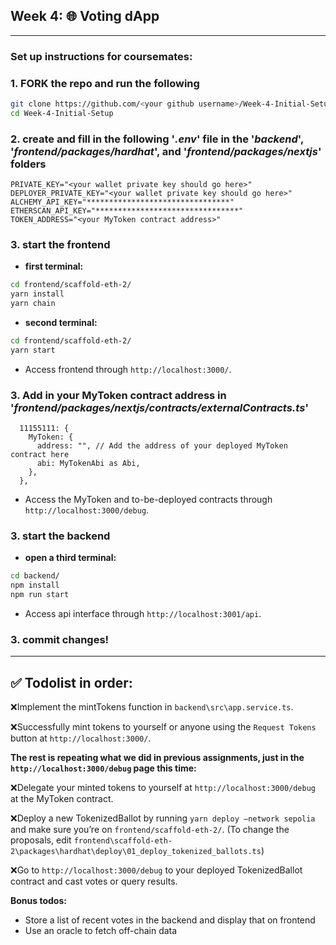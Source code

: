## Week 4: 🌐 Voting dApp

---

### Set up instructions for coursemates:
### 1. FORK the repo and run the following
```sh
git clone https://github.com/<your github username>/Week-4-Initial-Setup.git
cd Week-4-Initial-Setup
```
### 2. create and fill in the following '*.env*' file in the '*backend*', '*frontend/packages/hardhat*', and '*frontend/packages/nextjs*' folders
```env
PRIVATE_KEY="<your wallet private key should go here>"
DEPLOYER_PRIVATE_KEY="<your wallet private key should go here>"
ALCHEMY_API_KEY="********************************"
ETHERSCAN_API_KEY="********************************"
TOKEN_ADDRESS="<your MyToken contract address>"
```
### 3. start the frontend

* **first terminal:**
```sh
cd frontend/scaffold-eth-2/
yarn install
yarn chain
```

* **second terminal:**
```sh
cd frontend/scaffold-eth-2/
yarn start
```
* Access frontend through `http://localhost:3000/`.

### 3. Add in your MyToken contract address in '*frontend/packages/nextjs/contracts/externalContracts.ts*'
```solidity
  11155111: {
    MyToken: {
      address: "", // Add the address of your deployed MyToken contract here
      abi: MyTokenAbi as Abi,
    },
  },
```

* Access the MyToken and to-be-deployed contracts through `http://localhost:3000/debug`.

### 3. start the backend
* **open a third terminal:**
```sh
cd backend/
npm install
npm run start
```
* Access api interface through `http://localhost:3001/api`.

### 3. commit changes!

---

## ✅ Todolist in order:
❌Implement the mintTokens function in `backend\src\app.service.ts`.

❌Successfully mint tokens to yourself or anyone using the `Request Tokens` button at `http://localhost:3000/`.

**The rest is repeating what we did in previous assignments, just in the `http://localhost:3000/debug` page this time:**

❌Delegate your minted tokens to yourself at `http://localhost:3000/debug` at the MyToken contract.

❌Deploy a new TokenizedBallot by running `yarn deploy –network sepolia` and make sure you’re on `frontend/scaffold-eth-2/`. (To change the proposals, edit `frontend\scaffold-eth-2\packages\hardhat\deploy\01_deploy_tokenized_ballots.ts`)

❌Go to `http://localhost:3000/debug` to your deployed TokenizedBallot contract and cast votes or query results.

**Bonus todos:**
* Store a list of recent votes in the backend and display that on frontend
* Use an oracle to fetch off-chain data

